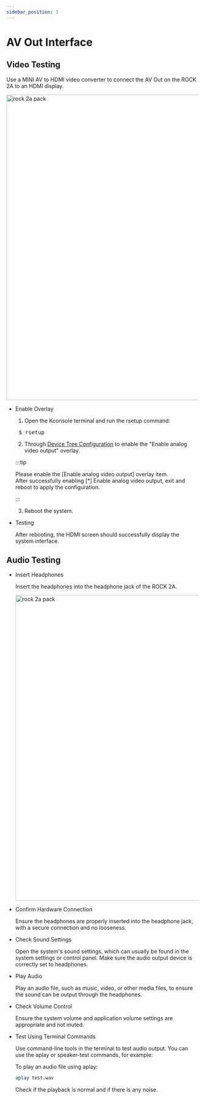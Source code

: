 ```yaml
---
sidebar_position: 3
---
```


# AV Out Interface

## Video Testing

Use a MINI AV to HDMI video converter to connect the AV Out on the ROCK 2A to an HDMI display.

<img src="/img/rock2a/rock-2a-av-out.webp" width="800" alt="rock 2a pack" />

- Enable Overlay

  1. Open the Kconsole terminal and run the rsetup command:

  <pre> $ rsetup </pre>

  2. Through [Device Tree Configuration](../../radxa-os/rsetup) to enable the "Enable analog video output" overlay.

  :::tip

  Please enable the [Enable analog video output] overlay item.<br/>
  After successfully enabling [*] Enable analog video output, exit and reboot to apply the configuration.

  :::

  3. Reboot the system.

- Testing

  After rebooting, the HDMI screen should successfully display the system interface.

## Audio Testing

- Insert Headphones

  Insert the headphones into the headphone jack of the ROCK 2A.

  <img src="/img/rock2a/rock-2a-headphone.webp" width="800" alt="rock 2a pack" />

- Confirm Hardware Connection

  Ensure the headphones are properly inserted into the headphone jack, with a secure connection and no looseness.

- Check Sound Settings

  Open the system's sound settings, which can usually be found in the system settings or control panel. Make sure the audio output device is correctly set to headphones.

- Play Audio

  Play an audio file, such as music, video, or other media files, to ensure the sound can be output through the headphones.

- Check Volume Control

  Ensure the system volume and application volume settings are appropriate and not muted.

- Test Using Terminal Commands

  Use command-line tools in the terminal to test audio output. You can use the aplay or speaker-test commands, for example:

  To play an audio file using aplay:

  ```bash
  aplay test.wav
  ```

  Check if the playback is normal and if there is any noise.
